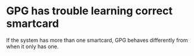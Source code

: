 # GPG has trouble learning correct smartcard
If the system has more than one smartcard, GPG behaves differently from when it only has one.

